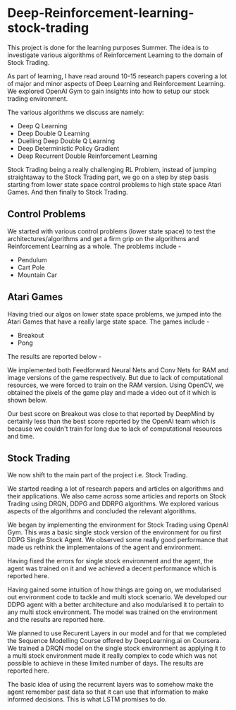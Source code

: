 # Deep-Reinforcement-learning-stock-trading
This project is done for the learning purposes Summer. The idea is to investigate various algorithms of Reinforcement Learning to the domain of Stock Trading. 

As part of learning, I have read around 10-15 research papers covering a lot of major and minor aspects of Deep Learning and Reinforcement Learning. We explored OpenAI Gym to gain insights into how to setup our stock trading environment. 

The various algorithms we discuss are namely:
* Deep Q Learning
* Deep Double Q Learning
* Duelling Deep Double Q Learning
* Deep Deterministic Policy Gradient
* Deep Recurrent Double Reinforcement Learning

Stock Trading being a really challenging RL Problem, instead of jumping straightaway to the Stock Trading part, we go on a step by step basis starting from lower state space control problems to high state space Atari Games. And then finally to Stock Trading.

## Control Problems

We started with various control problems (lower state space) to test the architectures/algorithms and get a firm grip on the algorithms and Reinforcement Learning as a whole. The problems include - 
* Pendulum
* Cart Pole
* Mountain Car

## Atari Games

Having tried our algos on lower state space problems, we jumped into the Atari Games that have a really large state space.
The games include - 
* Breakout
* Pong

The results are reported below - 



We implemented both Feedforward Neural Nets and Conv Nets for RAM and image versions of the game respectively. But due to lack of computational resources, we were forced to train on the RAM version. Using OpenCV, we obtained the pixels of the game play and made a video out of it which is shown below.

Our best score on Breakout was close to that reported by DeepMind by certainly less than the best score reported by the OpenAI team which is because we couldn't train for long due to lack of computational resources and time.

## Stock Trading

We now shift to the main part of the project i.e. Stock Trading.

We started reading a lot of research papers and articles on algorithms and their applications. We also came across some articles and reports on Stock Trading using DRQN, DDPG and DDRPG algorithms. We explored various aspects of the algorithms and concluded the relevant algorithms.

We began by implementing the environment for Stock Trading using OpenAI Gym. This was a basic single stock version of the environment for ou first DDPG Single Stock Agent. We observed some really good performance that made us rethink the implementaions of the agent and environment. 

Having fixed the errors for single stock environment and the agent, the agent was trained on it and we achieved a decent performance which is reported here.

Having gained some intuition of how things are going on, we modularised out environment code to tackle and multi stock scenario. We developed our DDPG agent with a better architecture and also modularised it to pertain to any multi stock environment. The model was trained on the environment and the results are reported here.

We planned to use Recurent Layers in our model and for that we completed the Sequence Modelling Course offered by DeepLearning.ai on Coursera. We trained a DRQN model on the single stock environment as applying it to a multi stock environment made it really complex to code which was not possible to achieve in these limited number of days. The results are reported here.

The basic idea of using the recurrent layers was to somehow make the agent remember past data so that it can use that information to make informed decisions. This is what LSTM promises to do.

